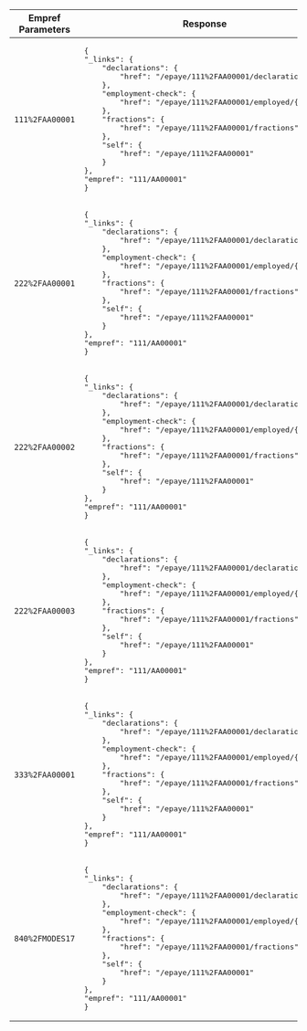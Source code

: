 <table>
    <thead>
        <tr>
        <th style="width:37%">Empref Parameters</th>
        <th style="width:63%">Response</th>
        </tr>
    </thead>
    <tbody>
    <tr>
      <td><code class='code--slim'>111%2FAA00001</code></td>
      <td><pre class='code--block'>
{
"_links": {
    "declarations": {
        "href": "/epaye/111%2FAA00001/declarations"
    },
    "employment-check": {
        "href": "/epaye/111%2FAA00001/employed/{nino}"
    },
    "fractions": {
        "href": "/epaye/111%2FAA00001/fractions"
    },
    "self": {
        "href": "/epaye/111%2FAA00001"
    }
},
"empref": "111/AA00001"
}
</pre>
      </td>
    </tr>
    <tr>
      <td><code class='code--slim'>222%2FAA00001</code></td>
      <td><pre class='code--block'>
{
"_links": {
    "declarations": {
        "href": "/epaye/111%2FAA00001/declarations"
    },
    "employment-check": {
        "href": "/epaye/111%2FAA00001/employed/{nino}"
    },
    "fractions": {
        "href": "/epaye/111%2FAA00001/fractions"
    },
    "self": {
        "href": "/epaye/111%2FAA00001"
    }
},
"empref": "111/AA00001"
}
</pre>
      </td>
    </tr>
    <tr>
      <td><code class='code--slim'>222%2FAA00002</code></td>
      <td><pre class='code--block'>
{
"_links": {
    "declarations": {
        "href": "/epaye/111%2FAA00001/declarations"
    },
    "employment-check": {
        "href": "/epaye/111%2FAA00001/employed/{nino}"
    },
    "fractions": {
        "href": "/epaye/111%2FAA00001/fractions"
    },
    "self": {
        "href": "/epaye/111%2FAA00001"
    }
},
"empref": "111/AA00001"
}
</pre>
      </td>
    </tr>
    <tr>
      <td><code class='code--slim'>222%2FAA00003</code></td>
      <td><pre class='code--block'>
{
"_links": {
    "declarations": {
        "href": "/epaye/111%2FAA00001/declarations"
    },
    "employment-check": {
        "href": "/epaye/111%2FAA00001/employed/{nino}"
    },
    "fractions": {
        "href": "/epaye/111%2FAA00001/fractions"
    },
    "self": {
        "href": "/epaye/111%2FAA00001"
    }
},
"empref": "111/AA00001"
}
</pre>
      </td>
    </tr>
    <tr>
      <td><code class='code--slim'>333%2FAA00001</code></td>
      <td><pre class='code--block'>
{
"_links": {
    "declarations": {
        "href": "/epaye/111%2FAA00001/declarations"
    },
    "employment-check": {
        "href": "/epaye/111%2FAA00001/employed/{nino}"
    },
    "fractions": {
        "href": "/epaye/111%2FAA00001/fractions"
    },
    "self": {
        "href": "/epaye/111%2FAA00001"
    }
},
"empref": "111/AA00001"
}
</pre>
      </td>
    </tr>
    <tr>
      <td><code class='code--slim'>840%2FMODES17</code></td>
      <td><pre class='code--block'>
{
"_links": {
    "declarations": {
        "href": "/epaye/111%2FAA00001/declarations"
    },
    "employment-check": {
        "href": "/epaye/111%2FAA00001/employed/{nino}"
    },
    "fractions": {
        "href": "/epaye/111%2FAA00001/fractions"
    },
    "self": {
        "href": "/epaye/111%2FAA00001"
    }
},
"empref": "111/AA00001"
}
</pre>
      </td>
    </tr>
    </tbody>
</table>
